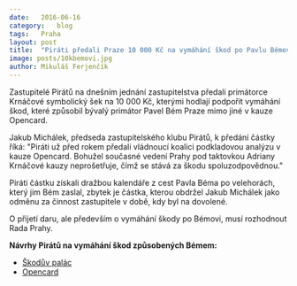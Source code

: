 ```yaml
---
date:	2016-06-16
category:	blog
tags:	Praha
layout:	post
title:	"Piráti předali Praze 10 000 Kč na vymáhání škod po Pavlu Bémovi" 
image: posts/10kbemovi.jpg
author:	Mikuláš Ferjenčík
---
```


Zastupitelé Pirátů na dnešním jednání zastupitelstva předali primátorce Krnáčové symbolický šek na 10 000 Kč, kterými hodlají podpořit vymáhání škod, které způsobil bývalý primátor Pavel Bém Praze mimo jiné v kauze Opencard. 

Jakub Michálek, předseda zastupitelského klubu Pirátů, k předání částky říká: "Piráti už před rokem předali vládnoucí koalici podkladovou analýzu v kauze Opencard. Bohužel současné vedení Prahy pod taktovkou Adriany Krnáčové kauzy neprošetřuje, čímž se stává za škodu spoluzodpovědnou."

Piráti částku získali dražbou kalendáře z cest Pavla Béma po velehorách, který jim Bém zaslal, zbytek je částka, kterou obdržel Jakub Michálek jako odměnu za činnost zastupitele v době, kdy byl na dovolené. 

O přijetí daru, ale především o vymáhání škody po Bémovi, musí rozhodnout Rada Prahy. 

**Návrhy Pirátů na vymáhání škod způsobených Bémem:**

* [Škodův palác](https://praha.pirati.cz/skoduv-palac-2.html)
* [Opencard](https://praha.pirati.cz/opencard.html)
